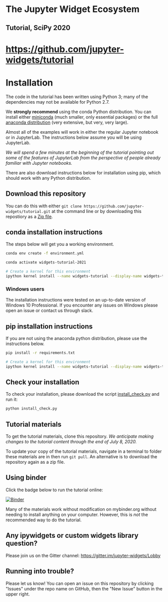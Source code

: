 # The Jupyter Widget Ecosystem

## Tutorial, SciPy 2020

# https://github.com/jupyter-widgets/tutorial

# Installation

The code in the tutorial has been written using Python 3; many of the dependencies may not be available for Python 2.7.

We **strongly recommend** using the conda Python distribution. You can install either [miniconda](https://conda.io/miniconda.html) (much smaller, only essential packages) or the full [anaconda distribution](https://www.continuum.io/downloads) (very extensive, but very, very large).

Almost all of the examples will work in either the regular Jupyter notebook or in JupyterLab. The instructions below assume you will be using JupyterLab.

*We will spend a few minutes at the beginning of the tutorial pointing out some of the features of JupyterLab from the perspective of people already familiar with Jupyter notebooks.*

There are also download instructions below for installation using pip, which should work with any Python distribution.

## Download this repository

You can do this with either `git clone https://github.com/jupyter-widgets/tutorial.git` at the command line or by downloading this repostiory as a [Zip file](https://github.com/jupyter-widgets/tutorial/archive/master.zip).

## conda installation instructions

The steps below will get you a  working environment.

```bash
conda env create -f environment.yml

conda activate widgets-tutorial-2021

# Create a kernel for this environment
ipython kernel install --name widgets-tutorial --display-name widgets-tutorial --sys-prefix
```

### Windows users
The installation instructions were tested on an up-to-date version of Windows 10 Professional. If you encounter any issues on Windows please open an issue or contact us through slack.

## pip installation instructions

If you are not using the anaconda python distribution, please use the instructions below.

```bash
pip install -r requirements.txt

# Create a kernel for this environment
ipython kernel install --name widgets-tutorial --display-name widgets-tutorial --sys-prefix
```

## Check your installation

To check your installation, please download the script [install_check.py](https://raw.githubusercontent.com/jupyter-widgets/tutorial/master/install_check.py) and run it:

```bash
python install_check.py
```

## Tutorial materials

To get the tutorial materials, clone this repository. *We anticipate making changes to the tutorial content through the end of July 8, 2020.*

To update your copy of the tutorial materials, navigate in a terminal to folder these materials are in then run `git pull`. An alternative is to download the repository again as a zip file.

## Using binder

Click the badge below to run the tutorial online:

[![Binder](https://mybinder.org/badge_logo.svg)](https://mybinder.org/v2/gh/jupyter-widgets/tutorial/master?urlpath=%2Flab%2Ftree%2Fnotebooks)

Many of the materials work without modification on mybinder.org without needing to install anything on your computer. However, this is *not* the recommended way to do the tutorial.


## Any ipywidgets or custom widgets library question?

Please join us on the Gitter channel: https://gitter.im/jupyter-widgets/Lobby

## Running into trouble?

Please let us know! You can open an issue on this repository by clicking "Issues" under the repo name on GitHub, then the "New Issue" button in the upper right.
